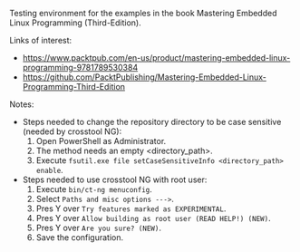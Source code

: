 Testing environment for the examples in the book Mastering Embedded Linux Programming (Third-Edition).

Links of interest:
- https://www.packtpub.com/en-us/product/mastering-embedded-linux-programming-9781789530384
- https://github.com/PacktPublishing/Mastering-Embedded-Linux-Programming-Third-Edition

Notes:
- Steps needed to change the repository directory to be case sensitive (needed by crosstool NG):
    1. Open PowerShell as Administrator.
    1. The method needs an empty <directory_path>.
    1. Execute ```fsutil.exe file setCaseSensitiveInfo <directory_path> enable```.
- Steps needed to use crosstool NG with root user:
    1. Execute ```bin/ct-ng menuconfig```.
    1. Select ```Paths and misc options --->```.
    1. Pres Y over ```Try features marked as EXPERIMENTAL```.
    1. Pres Y over ```Allow building as root user (READ HELP!) (NEW)```.
    1. Pres Y over ```Are you sure? (NEW)```.
    1. Save the configuration.
